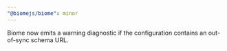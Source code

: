 ```yaml
---
"@biomejs/biome": minor
---
```


Biome now emits a warning diagnostic if the configuration contains an out-of-sync schema URL.
